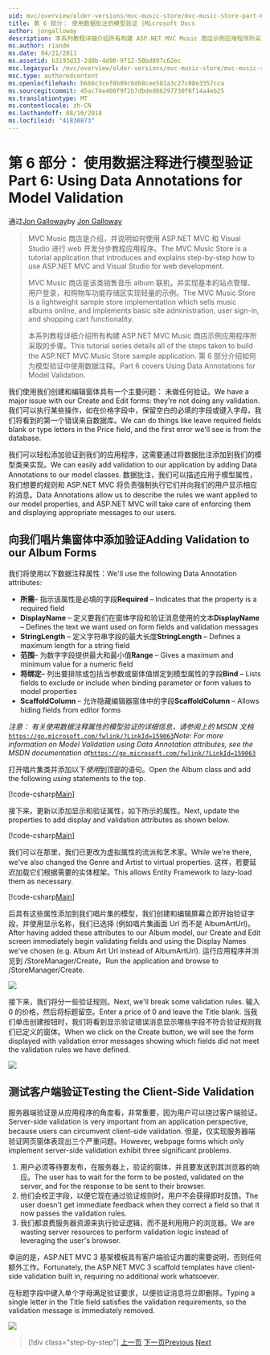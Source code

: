 ```yaml
---
uid: mvc/overview/older-versions/mvc-music-store/mvc-music-store-part-6
title: 第 6 部分： 使用数据批注的模型验证 |Microsoft Docs
author: jongalloway
description: 本系列教程详细介绍所有构建 ASP.NET MVC Music 商店示例应用程序所采取的步骤。 第 6 部分介绍如何为模型 V 使用数据注释...
ms.author: riande
ms.date: 04/21/2011
ms.assetid: b3193d33-2d0b-4d98-9712-58bd897c62ec
msc.legacyurl: /mvc/overview/older-versions/mvc-music-store/mvc-music-store-part-6
msc.type: authoredcontent
ms.openlocfilehash: b666c3cef0b09c6d68cee581a3c27c08e3357cca
ms.sourcegitcommit: 45ac74e400f9f2b7dbded66297730f6f14a4eb25
ms.translationtype: MT
ms.contentlocale: zh-CN
ms.lasthandoff: 08/16/2018
ms.locfileid: "41830873"
---
```

<a name="part-6-using-data-annotations-for-model-validation"></a><span data-ttu-id="0c82b-104">第 6 部分： 使用数据注释进行模型验证</span><span class="sxs-lookup"><span data-stu-id="0c82b-104">Part 6: Using Data Annotations for Model Validation</span></span>
====================
<span data-ttu-id="0c82b-105">通过[Jon Galloway](https://github.com/jongalloway)</span><span class="sxs-lookup"><span data-stu-id="0c82b-105">by [Jon Galloway](https://github.com/jongalloway)</span></span>

> <span data-ttu-id="0c82b-106">MVC Music 商店是介绍，并说明如何使用 ASP.NET MVC 和 Visual Studio 进行 web 开发分步教程应用程序。</span><span class="sxs-lookup"><span data-stu-id="0c82b-106">The MVC Music Store is a tutorial application that introduces and explains step-by-step how to use ASP.NET MVC and Visual Studio for web development.</span></span>  
>   
> <span data-ttu-id="0c82b-107">MVC Music 商店是该类销售音乐 album 联机，并实现基本的站点管理、 用户登录，和购物车功能存储区实现轻量的示例。</span><span class="sxs-lookup"><span data-stu-id="0c82b-107">The MVC Music Store is a lightweight sample store implementation which sells music albums online, and implements basic site administration, user sign-in, and shopping cart functionality.</span></span>  
>   
> <span data-ttu-id="0c82b-108">本系列教程详细介绍所有构建 ASP.NET MVC Music 商店示例应用程序所采取的步骤。</span><span class="sxs-lookup"><span data-stu-id="0c82b-108">This tutorial series details all of the steps taken to build the ASP.NET MVC Music Store sample application.</span></span> <span data-ttu-id="0c82b-109">第 6 部分介绍如何为模型验证中使用数据注释。</span><span class="sxs-lookup"><span data-stu-id="0c82b-109">Part 6 covers Using Data Annotations for Model Validation.</span></span>


<span data-ttu-id="0c82b-110">我们使用我们创建和编辑窗体具有一个主要问题： 未做任何验证。</span><span class="sxs-lookup"><span data-stu-id="0c82b-110">We have a major issue with our Create and Edit forms: they're not doing any validation.</span></span> <span data-ttu-id="0c82b-111">我们可以执行某些操作，如在价格字段中，保留空白的必填的字段或键入字母，我们将看到的第一个错误来自数据库。</span><span class="sxs-lookup"><span data-stu-id="0c82b-111">We can do things like leave required fields blank or type letters in the Price field, and the first error we'll see is from the database.</span></span>

<span data-ttu-id="0c82b-112">我们可以轻松添加验证到我们的应用程序，这需要通过将数据批注添加到我们的模型类来实现。</span><span class="sxs-lookup"><span data-stu-id="0c82b-112">We can easily add validation to our application by adding Data Annotations to our model classes.</span></span> <span data-ttu-id="0c82b-113">数据批注，我们可以描述应用于模型属性，我们想要的规则和 ASP.NET MVC 将负责强制执行它们并向我们的用户显示相应的消息。</span><span class="sxs-lookup"><span data-stu-id="0c82b-113">Data Annotations allow us to describe the rules we want applied to our model properties, and ASP.NET MVC will take care of enforcing them and displaying appropriate messages to our users.</span></span>

## <a name="adding-validation-to-our-album-forms"></a><span data-ttu-id="0c82b-114">向我们唱片集窗体中添加验证</span><span class="sxs-lookup"><span data-stu-id="0c82b-114">Adding Validation to our Album Forms</span></span>

<span data-ttu-id="0c82b-115">我们将使用以下数据注释属性：</span><span class="sxs-lookup"><span data-stu-id="0c82b-115">We'll use the following Data Annotation attributes:</span></span>

- <span data-ttu-id="0c82b-116">**所需**– 指示该属性是必填的字段</span><span class="sxs-lookup"><span data-stu-id="0c82b-116">**Required** – Indicates that the property is a required field</span></span>
- <span data-ttu-id="0c82b-117">**DisplayName** – 定义要我们在窗体字段和验证消息使用的文本</span><span class="sxs-lookup"><span data-stu-id="0c82b-117">**DisplayName** – Defines the text we want used on form fields and validation messages</span></span>
- <span data-ttu-id="0c82b-118">**StringLength** – 定义字符串字段的最大长度</span><span class="sxs-lookup"><span data-stu-id="0c82b-118">**StringLength** – Defines a maximum length for a string field</span></span>
- <span data-ttu-id="0c82b-119">**范围**– 为数字字段提供最大和最小值</span><span class="sxs-lookup"><span data-stu-id="0c82b-119">**Range** – Gives a maximum and minimum value for a numeric field</span></span>
- <span data-ttu-id="0c82b-120">**将绑定**– 列出要排除或包括当参数或窗体值绑定到模型属性的字段</span><span class="sxs-lookup"><span data-stu-id="0c82b-120">**Bind** – Lists fields to exclude or include when binding parameter or form values to model properties</span></span>
- <span data-ttu-id="0c82b-121">**ScaffoldColumn** – 允许隐藏编辑器窗体中的字段</span><span class="sxs-lookup"><span data-stu-id="0c82b-121">**ScaffoldColumn** – Allows hiding fields from editor forms</span></span>

<span data-ttu-id="0c82b-122">*注意： 有关使用数据注释属性的模型验证的详细信息，请参阅上的 MSDN 文档*[`https://go.microsoft.com/fwlink/?LinkId=159063`](https://go.microsoft.com/fwlink/?LinkId=159063)</span><span class="sxs-lookup"><span data-stu-id="0c82b-122">*Note: For more information on Model Validation using Data Annotation attributes, see the MSDN documentation at*[`https://go.microsoft.com/fwlink/?LinkId=159063`](https://go.microsoft.com/fwlink/?LinkId=159063)</span></span>

<span data-ttu-id="0c82b-123">打开唱片集类并添加以下*使用*到顶部的语句。</span><span class="sxs-lookup"><span data-stu-id="0c82b-123">Open the Album class and add the following *using* statements to the top.</span></span>

[!code-csharp[Main](mvc-music-store-part-6/samples/sample1.cs)]

<span data-ttu-id="0c82b-124">接下来，更新以添加显示和验证属性，如下所示的属性。</span><span class="sxs-lookup"><span data-stu-id="0c82b-124">Next, update the properties to add display and validation attributes as shown below.</span></span>

[!code-csharp[Main](mvc-music-store-part-6/samples/sample2.cs)]

<span data-ttu-id="0c82b-125">我们可以在那里，我们已更改为虚拟属性的流派和艺术家。</span><span class="sxs-lookup"><span data-stu-id="0c82b-125">While we're there, we've also changed the Genre and Artist to virtual properties.</span></span> <span data-ttu-id="0c82b-126">这样，若要延迟加载它们根据需要的实体框架。</span><span class="sxs-lookup"><span data-stu-id="0c82b-126">This allows Entity Framework to lazy-load them as necessary.</span></span>

[!code-csharp[Main](mvc-music-store-part-6/samples/sample3.cs)]

<span data-ttu-id="0c82b-127">后具有这些属性添加到我们唱片集的模型，我们创建和编辑屏幕立即开始验证字段，并使用显示名称，我们已选择 (例如唱片集画面 Url 而不是 AlbumArtUrl)。</span><span class="sxs-lookup"><span data-stu-id="0c82b-127">After having added these attributes to our Album model, our Create and Edit screen immediately begin validating fields and using the Display Names we've chosen (e.g. Album Art Url instead of AlbumArtUrl).</span></span> <span data-ttu-id="0c82b-128">运行应用程序并浏览到 /StoreManager/Create。</span><span class="sxs-lookup"><span data-stu-id="0c82b-128">Run the application and browse to /StoreManager/Create.</span></span>

![](mvc-music-store-part-6/_static/image1.png)

<span data-ttu-id="0c82b-129">接下来，我们将分一些验证规则。</span><span class="sxs-lookup"><span data-stu-id="0c82b-129">Next, we'll break some validation rules.</span></span> <span data-ttu-id="0c82b-130">输入 0 的价格，然后将标题留空。</span><span class="sxs-lookup"><span data-stu-id="0c82b-130">Enter a price of 0 and leave the Title blank.</span></span> <span data-ttu-id="0c82b-131">当我们单击创建按钮时，我们将看到显示验证错误消息显示哪些字段不符合验证规则我们已定义的窗体。</span><span class="sxs-lookup"><span data-stu-id="0c82b-131">When we click on the Create button, we will see the form displayed with validation error messages showing which fields did not meet the validation rules we have defined.</span></span>

![](mvc-music-store-part-6/_static/image2.png)

## <a name="testing-the-client-side-validation"></a><span data-ttu-id="0c82b-132">测试客户端验证</span><span class="sxs-lookup"><span data-stu-id="0c82b-132">Testing the Client-Side Validation</span></span>

<span data-ttu-id="0c82b-133">服务器端验证是从应用程序的角度看，非常重要，因为用户可以绕过客户端验证。</span><span class="sxs-lookup"><span data-stu-id="0c82b-133">Server-side validation is very important from an application perspective, because users can circumvent client-side validation.</span></span> <span data-ttu-id="0c82b-134">但是，仅实现服务器端验证网页窗体表现出三个严重问题。</span><span class="sxs-lookup"><span data-stu-id="0c82b-134">However, webpage forms which only implement server-side validation exhibit three significant problems.</span></span>

1. <span data-ttu-id="0c82b-135">用户必须等待要发布，在服务器上，验证的窗体，并且要发送到其浏览器的响应。</span><span class="sxs-lookup"><span data-stu-id="0c82b-135">The user has to wait for the form to be posted, validated on the server, and for the response to be sent to their browser.</span></span>
2. <span data-ttu-id="0c82b-136">他们会校正字段，以便它现在通过验证规则时，用户不会获得即时反馈。</span><span class="sxs-lookup"><span data-stu-id="0c82b-136">The user doesn't get immediate feedback when they correct a field so that it now passes the validation rules.</span></span>
3. <span data-ttu-id="0c82b-137">我们都浪费服务器资源来执行验证逻辑，而不是利用用户的浏览器。</span><span class="sxs-lookup"><span data-stu-id="0c82b-137">We are wasting server resources to perform validation logic instead of leveraging the user's browser.</span></span>

<span data-ttu-id="0c82b-138">幸运的是，ASP.NET MVC 3 基架模板具有客户端验证内置的需要说明，否则任何额外工作。</span><span class="sxs-lookup"><span data-stu-id="0c82b-138">Fortunately, the ASP.NET MVC 3 scaffold templates have client-side validation built in, requiring no additional work whatsoever.</span></span>

<span data-ttu-id="0c82b-139">在标题字段中键入单个字母满足验证要求，以便验证消息将立即删除。</span><span class="sxs-lookup"><span data-stu-id="0c82b-139">Typing a single letter in the Title field satisfies the validation requirements, so the validation message is immediately removed.</span></span>

![](mvc-music-store-part-6/_static/image3.png)


> [!div class="step-by-step"]
> <span data-ttu-id="0c82b-140">[上一页](mvc-music-store-part-5.md)
> [下一页](mvc-music-store-part-7.md)</span><span class="sxs-lookup"><span data-stu-id="0c82b-140">[Previous](mvc-music-store-part-5.md)
[Next](mvc-music-store-part-7.md)</span></span>
